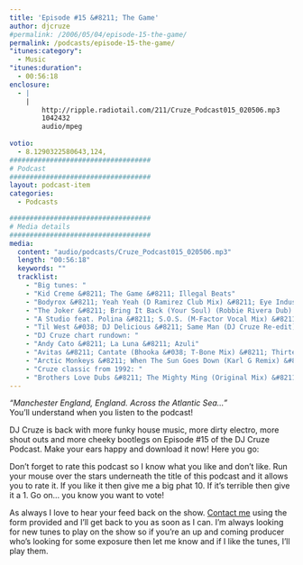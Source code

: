 ```yaml
---
title: 'Episode #15 &#8211; The Game'
author: djcruze
#permalink: /2006/05/04/episode-15-the-game/
permalink: /podcasts/episode-15-the-game/
"itunes:category":
  - Music
"itunes:duration":
  - 00:56:18
enclosure:
  - |
    |
        http://ripple.radiotail.com/211/Cruze_Podcast015_020506.mp3
        1042432
        audio/mpeg
        
votio:
  - 8.1290322580643,124,
###################################
# Podcast
###################################
layout: podcast-item
categories:
  - Podcasts

###################################
# Media details
###################################
media:
  content: "audio/podcasts/Cruze_Podcast015_020506.mp3"
  length: "00:56:18"
  keywords: ""
  tracklist:
    - "Big tunes: "
    - "Kid Creme &#8211; The Game &#8211; Illegal Beats"
    - "Bodyrox &#8211; Yeah Yeah (D Ramirez Club Mix) &#8211; Eye Industries"
    - "The Joker &#8211; Bring It Back (Your Soul) (Robbie Rivera Dub) &#8211; Hit!"
    - "A Studio feat. Polina &#8211; S.O.S. (M-Factor Vocal Mix) &#8211; Absolution"
    - "Til West &#038; DJ Delicious &#8211; Same Man (DJ Cruze Re-edit) &#8211; Data"
    - "DJ Cruze chart rundown: "
    - "Andy Cato &#8211; La Luna &#8211; Azuli"
    - "Avitas &#8211; Cantate (Bhooka &#038; T-Bone Mix) &#8211; Thirteen [rec]"
    - "Arctic Monkeys &#8211; When The Sun Goes Down (Karl G Remix) &#8211; Domino Records"
    - "Cruze classic from 1992: "
    - "Brothers Love Dubs &#8211; The Mighty Ming (Original Mix) &#8211; Stress Records"
---
```

*&#8220;Manchester England, England. Across the Atlantic Sea&#8230;&#8221;*  
You&#8217;ll understand when you listen to the podcast!

DJ Cruze is back with more funky house music, more dirty electro, more shout outs and more cheeky bootlegs on Episode #15 of the DJ Cruze Podcast. Make your ears happy and download it now! Here you go:

Don&#8217;t forget to rate this podcast so I know what you like and don&#8217;t like. Run your mouse over the stars underneath the title of this podcast and it allows you to rate it. If you like it then give me a big phat 10. If it&#8217;s terrible then give it a 1. Go on&#8230; you know you want to vote!

As always I love to hear your feed back on the show. [Contact me][4] using the form provided and I&#8217;ll get back to you as soon as I can. I&#8217;m always looking for new tunes to play on the show so if you&#8217;re an up and coming producer who&#8217;s looking for some exposure then let me know and if I like the tunes, I&#8217;ll play them.

 [1]: http://ripple.radiotail.com/211/Cruze_Podcast015_020506.mp3
 [2]: http://www.djcruze.co.uk/cms/podcasts/feed/rss2
 [3]: http://www.arcticmonkeys.com/
 [4]: http://www.djcruze.co.uk/cms/contact/
